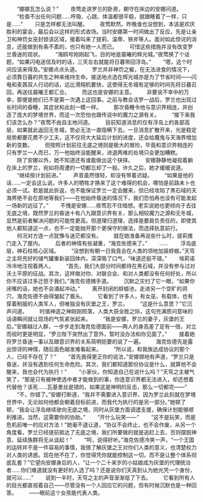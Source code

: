 　　“娜娜瓦怎么说？”
　　夜莺走进罗兰的卧房，朝守在床边的安娜问道。
　　“检查不出任何问题……呼吸、心跳、体温都很平稳，就跟睡着了一样，只是……”
　　只是怎样都无法叫醒。
　　夜莺默然。昨晚谁也没想到，本该是欢庆胜利的宴会，最后会以这样的形式收场。当时安娜第一时间做出了反应，先是让亲卫和神罚女巫封锁该区域，接着叫来了提莉、温蒂、铁斧等人。面对如此惊诧的消息，还能做到有条不紊的，也只有她一人而已。
　　可惜这些措施并没有改变罗兰昏迷的现状。
　　“海鸥号刚刚起飞，目的地是晨曦的辉光城。”夜莺换了个话题，“如果闪电送信及时的话，三天左右就能将日暮带回浮岛。”
　　“嗯，这个时间应该来得及。”安娜点点头道。
　　罗兰并非神罚之躯，在无法进食的情况下，必须靠日暮的共生之种来维持生命。接送地点选在辉光城亦是为了节省时间——闪电和麦茜双人行动的话，远比滑翔机要快，这使得无冬城有足够的时间先将日暮召回，再送往晨曦王都汇合。
　　而这也是安娜的主意。
　　非要说不幸中的万幸，那便是她们已不是第一次遇上这回事。之前与教会洁罗一战后，罗兰也出现过长时间的昏睡，其症状和此刻一模一样。
　　那次昏睡令他与意识界相连，并创造了庞大的梦境世界，而这一次恐怕也跟传说中的魔力之源有关。
　　“接下来我们该怎么办？”夜莺不由自主地问道。
　　目前知道消息的仅有浮岛上的各部高层，如果就此返回无冬城，势必无法一直隐瞒下去。一旦消息扩散开来，光是稳定局势都要花费不少工夫，这不仅将大大延后计划的进度，还会给魔鬼与天海界增加新的变数。
　　但按照计划前往无底之境则是极大的冒险，毕竟和意识界相连的只有罗兰一人而已，万一他始终没能醒来，进退两难的处境只会更加糟糕。
　　除了安娜以外，她不知道还有谁能做出这个抉择。
　　安娜静静地凝视着躺在床上的罗兰，宛如将周遭的一切都忘却了一般。许久之后，她才缓缓说道。
　　“继续按计划前进。”
　　声音虽然很轻，却没有带着迟疑。
　　“如果是他的话……一定会这么说。许多人的牺牲才换来了这个难得的机会，哪怕是前路未卜也必须一试。若是就此折返，也不能保证罗兰一定会醒来，但已经攻陷了黑石域的天海界绝不会在原地等我们——在他始终昏迷的情况下，我们恐怕再也没有可能发起一场新的远征了。”
　　不愧是安娜……夜莺忍不住暗想。老实说她也更倾向于去往无底之境，既然罗兰的昏迷十有八九跟意识界有关，那么相较魔力之源和无冬城，显然是前者解决问题的可能性更高。但道理归道理，选择是要肩负责任的，即使其他人都知道这一点，也不一定能抛开那个更保守的做法，而选择执意前行。
　　何况对方连一点犹豫与迷茫都没有。
　　就在她准备再说些什么时，提莉推门走入了屋内。
　　后者的神情有些凝重，“海克佐德来了。”
　　……
　　浮岛底层，神石柱核心区域。
　　“没想到有朝一日我竟会在人类的领地加装蜉蝣。”天穹之主将充好的储气罐重新装回体内，深深吸了口气，“味道还挺不错。”
　　埃莉诺冷冷地注视着两人，
　　“首先，我们大部分时间都待在黑石域，并没有参与过对沃土平原的征战。其次，这样做对你、对联合会、和对人类都没有任何好处，所以你不应该过多迁怒于我们。”海克佐德摊手道。
　　沉默之灾扫了它一眼，“如果你闭嘴的话，她也不会涌起冲动。”
　　离开封闭的蜉蝣池，走进另一个空旷的洞穴，海克佐德不由得皱起了眉头。
　　它看到了许多人，有女巫，有载体，也有穿着制服的人类军人，但唯独没有灰堡之王，罗兰。
　　“这是什么意思？”它沉声问道。
　　时值神造之神刚刚陨落，人类大获全胜之际，这句充满质问意味的话语瞬间就让现场的气氛紧张起来。
　　“我是安娜，罗兰的妻子，灰堡的王后。”安娜越过人群，一步步走到海克佐德面前——两人的身高差了足有一倍，对立而视时更是明显，“罗兰陛下突然出了意外，暂时没办法和你见面了。”
　　接着她将罗兰昏迷一事以及跟意识界的关系简明扼要的说了一遍。
　　海克佐德先是露出惊讶的神情，随后面色越发难看起来。
　　“所以说，和我族达成协议的那个人，已经不存在了？”
　　“首先我得更正你的说法，”安娜掷地有声道，“罗兰只是昏迷，并没有遇到任何生命危险。其次，我们都知道那份协议是什么，就算他不会醒来，我也会代为执行！”
　　“小家伙，你知道自己在说什么吗？”天穹之主被气笑了，“那是只有被神使选中者才能做到的事，你连意识界都无法进入，却还想着代替他？该死……瓦基里丝是错的，如果这是神明的反击，那么一切都完——”
　　“不，你错了。”安娜打断道，“我并不需要进入意识界，因为罗兰此刻就在梦境世界中，无论如何他都会朝着目标前进，而我代为执行的是另一部分。”她顿了顿，“我会让浮岛继续驶向无底之境，同时从灰堡方面调遣支援，确保计划能够顺利推进。当然，这需要你的协助。”
　　“开什么玩笑——”
　　“这不是玩笑，而是危机前唯一的应对方法！”她毫不退让道，“协议不会终止，也不会作废，从另一个角度看，罗兰已经提前抵达了无底之境，我们所要做的就是追赶上去，否则摆脱神意、延续族群将无从谈起！”
　　“呵，说得好听。”海克佐德冷笑一声，“一个王国的运转并不是一件容易的事情，我很了解灰堡之王对你们人类的意义，也清楚权力对人类的诱惑。现在他不在了，你觉得凭你就能控制这一切，而不是让整个体系彻底乱套？”它望向安娜身后的人，“让一个二十来岁的小姑娘成为灰堡的代理统治者……你们难道就没有更好的人选了吗？还是说你们天真到认为她光凭一个身份，就可以……”
　　说到一半时，天穹之主的声音渐渐低了下去。
　　它看到所有人的目光都直视着自己——尽管没有一个人回应它的问题，但有时候沉默也是一种回答。
　　——眼前这个女孩能代表人类。